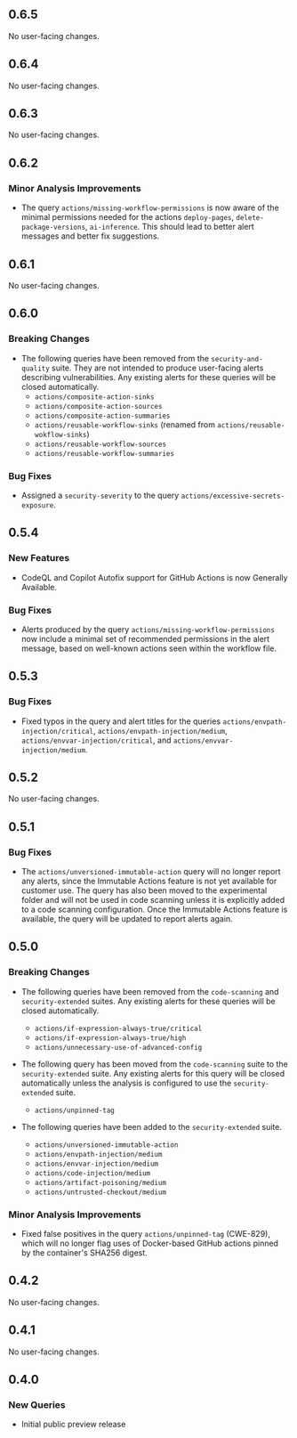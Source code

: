 ## 0.6.5

No user-facing changes.

## 0.6.4

No user-facing changes.

## 0.6.3

No user-facing changes.

## 0.6.2

### Minor Analysis Improvements

* The query `actions/missing-workflow-permissions` is now aware of the minimal permissions needed for the actions `deploy-pages`, `delete-package-versions`, `ai-inference`. This should lead to better alert messages and better fix suggestions.

## 0.6.1

No user-facing changes.

## 0.6.0

### Breaking Changes

* The following queries have been removed from the `security-and-quality` suite.
  They are not intended to produce user-facing
  alerts describing vulnerabilities.
  Any existing alerts for these queries will be closed automatically.
  * `actions/composite-action-sinks`
  * `actions/composite-action-sources`
  * `actions/composite-action-summaries`
  * `actions/reusable-workflow-sinks`
    (renamed from `actions/reusable-wokflow-sinks`)
  * `actions/reusable-workflow-sources`
  * `actions/reusable-workflow-summaries`

### Bug Fixes

* Assigned a `security-severity` to the query `actions/excessive-secrets-exposure`.

## 0.5.4

### New Features

* CodeQL and Copilot Autofix support for GitHub Actions is now Generally Available.

### Bug Fixes

* Alerts produced by the query `actions/missing-workflow-permissions` now include a minimal set of recommended permissions in the alert message, based on well-known actions seen within the workflow file.

## 0.5.3

### Bug Fixes

* Fixed typos in the query and alert titles for the queries
  `actions/envpath-injection/critical`, `actions/envpath-injection/medium`,
  `actions/envvar-injection/critical`, and `actions/envvar-injection/medium`.

## 0.5.2

No user-facing changes.

## 0.5.1

### Bug Fixes

* The `actions/unversioned-immutable-action` query will no longer report any alerts, since the
  Immutable Actions feature is not yet available for customer use. The query has also been moved
  to the experimental folder and will not be used in code scanning unless it is explicitly added
  to a code scanning configuration. Once the Immutable Actions feature is available, the query will
  be updated to report alerts again.

## 0.5.0

### Breaking Changes

* The following queries have been removed from the `code-scanning` and `security-extended` suites.
  Any existing alerts for these queries will be closed automatically.
  * `actions/if-expression-always-true/critical`
  * `actions/if-expression-always-true/high`
  * `actions/unnecessary-use-of-advanced-config`
  
* The following query has been moved from the `code-scanning` suite to the `security-extended`
  suite. Any existing alerts for this query will be closed automatically unless the analysis is
  configured to use the `security-extended` suite.
  * `actions/unpinned-tag`
* The following queries have been added to the `security-extended` suite.
  * `actions/unversioned-immutable-action`
  * `actions/envpath-injection/medium`
  * `actions/envvar-injection/medium`
  * `actions/code-injection/medium`
  * `actions/artifact-poisoning/medium`
  * `actions/untrusted-checkout/medium`

### Minor Analysis Improvements

* Fixed false positives in the query `actions/unpinned-tag` (CWE-829), which will no longer flag uses of Docker-based GitHub actions pinned by the container's SHA256 digest.

## 0.4.2

No user-facing changes.

## 0.4.1

No user-facing changes.

## 0.4.0

### New Queries

* Initial public preview release
